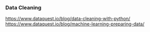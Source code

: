 ### Data Cleaning
https://www.dataquest.io/blog/data-cleaning-with-python/
https://www.dataquest.io/blog/machine-learning-preparing-data/
